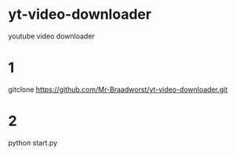 # yt-video-downloader
youtube video downloader

# 1
gitclone https://github.com/Mr-Braadworst/yt-video-downloader.git

# 2
python start.py

